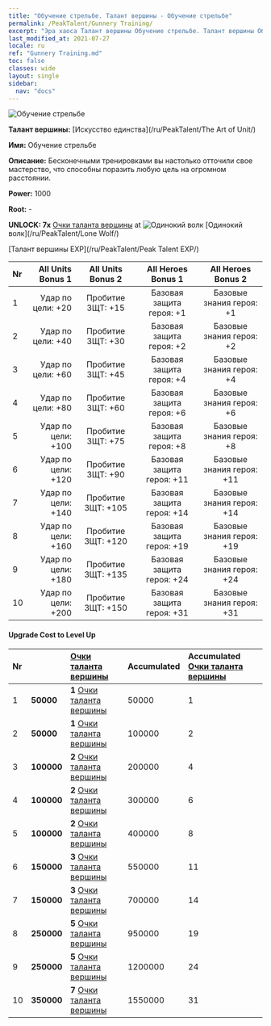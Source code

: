 ```yaml
---
title: "Обучение стрельбе. Талант вершины - Обучение стрельбе"
permalink: /PeakTalent/Gunnery Training/
excerpt: "Эра хаоса Талант вершины Обучение стрельбе. Талант вершины Обучение стрельбе. Обучение стрельбе"
last_modified_at: 2021-07-27
locale: ru
ref: "Gunnery Training.md"
toc: false
classes: wide
layout: single
sidebar:
  nav: "docs"
---
```


  ![Обучение стрельбе](/images/pt/talent_2008.png)

  **Талант вершины:** [Искусство единства](/ru/PeakTalent/The Art of Unit/)

  **Имя:** Обучение стрельбе

  **Описание:** Бесконечными тренировками вы настолько отточили свое мастерство, что способны поразить любую цель на огромном расстоянии.

  **Power:** 1000

  **Root:** -

  **UNLOCK: 7x** [Очки таланта вершины](/ItemsRU/con_934/) at ![Одинокий волк](/images/pt/talent_2001.png) [Одинокий волк](/ru/PeakTalent/Lone Wolf/)

  [Талант вершины EXP](/ru/PeakTalent/Peak Talent EXP/)

  | Nr | All Units Bonus 1 | All Units Bonus 2 | All Heroes Bonus 1 | All Heroes Bonus 2 |
  |:---|--------------:|:-------------:|:-------------:|:-------------:|
  | 1 | Удар по цели: +20 | Пробитие ЗЩТ: +15 | Базовая защита героя: +1 | Базовые знания героя: +1 |
  | 2 | Удар по цели: +40 | Пробитие ЗЩТ: +30 | Базовая защита героя: +2 | Базовые знания героя: +2 |
  | 3 | Удар по цели: +60 | Пробитие ЗЩТ: +45 | Базовая защита героя: +4 | Базовые знания героя: +4 |
  | 4 | Удар по цели: +80 | Пробитие ЗЩТ: +60 | Базовая защита героя: +6 | Базовые знания героя: +6 |
  | 5 | Удар по цели: +100 | Пробитие ЗЩТ: +75 | Базовая защита героя: +8 | Базовые знания героя: +8 |
  | 6 | Удар по цели: +120 | Пробитие ЗЩТ: +90 | Базовая защита героя: +11 | Базовые знания героя: +11 |
  | 7 | Удар по цели: +140 | Пробитие ЗЩТ: +105 | Базовая защита героя: +14 | Базовые знания героя: +14 |
  | 8 | Удар по цели: +160 | Пробитие ЗЩТ: +120 | Базовая защита героя: +19 | Базовые знания героя: +19 |
  | 9 | Удар по цели: +180 | Пробитие ЗЩТ: +135 | Базовая защита героя: +24 | Базовые знания героя: +24 |
  | 10 | Удар по цели: +200 | Пробитие ЗЩТ: +150 | Базовая защита героя: +31 | Базовые знания героя: +31 |


#### Upgrade Cost to Level Up

  | Nr | <i class="fas fa-coins"/> | [Очки таланта вершины](/ItemsRU/con_934/) | Accumulated <i class="fas fa-coins"/> | Accumulated [Очки таланта вершины](/ItemsRU/con_934/) |
  |:---|:--------------|:-------------|:-------------|:-------------|
  | 1 | **50000** | **1** [Очки таланта вершины](/ItemsRU/con_934/) | 50000 | 1 |
  | 2 | **50000** | **1** [Очки таланта вершины](/ItemsRU/con_934/) | 100000 | 2 |
  | 3 | **100000** | **2** [Очки таланта вершины](/ItemsRU/con_934/) | 200000 | 4 |
  | 4 | **100000** | **2** [Очки таланта вершины](/ItemsRU/con_934/) | 300000 | 6 |
  | 5 | **100000** | **2** [Очки таланта вершины](/ItemsRU/con_934/) | 400000 | 8 |
  | 6 | **150000** | **3** [Очки таланта вершины](/ItemsRU/con_934/) | 550000 | 11 |
  | 7 | **150000** | **3** [Очки таланта вершины](/ItemsRU/con_934/) | 700000 | 14 |
  | 8 | **250000** | **5** [Очки таланта вершины](/ItemsRU/con_934/) | 950000 | 19 |
  | 9 | **250000** | **5** [Очки таланта вершины](/ItemsRU/con_934/) | 1200000 | 24 |
  | 10 | **350000** | **7** [Очки таланта вершины](/ItemsRU/con_934/) | 1550000 | 31 |
